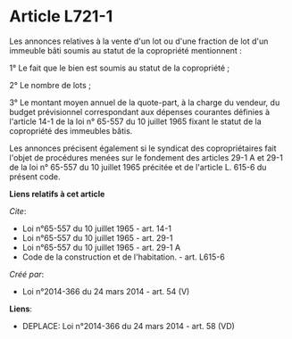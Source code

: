 # Article L721-1

Les annonces relatives à la vente d'un lot ou d'une fraction de lot d'un immeuble bâti soumis au statut de la copropriété
mentionnent : 

1° Le fait que le bien est soumis au statut de la copropriété ; 

2° Le nombre de lots ; 

3° Le montant moyen annuel de la quote-part, à la charge du vendeur, du budget prévisionnel correspondant aux dépenses
courantes définies à l'article 14-1 de la loi n° 65-557 du 10 juillet 1965 fixant le statut de la copropriété des immeubles
bâtis. 

Les annonces précisent également si le syndicat des copropriétaires fait l'objet de procédures menées sur le fondement des
articles 29-1 A et 29-1 de la loi n° 65-557 du 10 juillet 1965 précitée et de l'article L. 615-6 du présent code.

**Liens relatifs à cet article**

_Cite_:

  - Loi n°65-557 du 10 juillet 1965 - art. 14-1
  - Loi n°65-557 du 10 juillet 1965 - art. 29-1
  - Loi n°65-557 du 10 juillet 1965 - art. 29-1 A
  - Code de la construction et de l'habitation. - art. L615-6

_Créé par_:

  - Loi n°2014-366 du 24 mars 2014 - art. 54 (V)

**Liens**:

  - DEPLACE: Loi n°2014-366 du 24 mars 2014 - art. 58 (VD)
